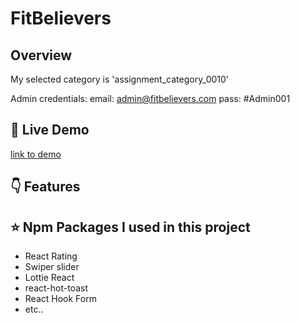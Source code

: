 # FitBelievers

## Overview

My selected category is 'assignment_category_0010'

Admin credentials:
email: admin@fitbelievers.com
pass: #Admin001

## 🔴 Live Demo

[link to demo](https://fitbelieversgym.web.app/)

## 👇 Features


## ⭐ Npm Packages I used in this project

- React Rating
- Swiper slider
- Lottie React
- react-hot-toast
- React Hook Form
- etc..
